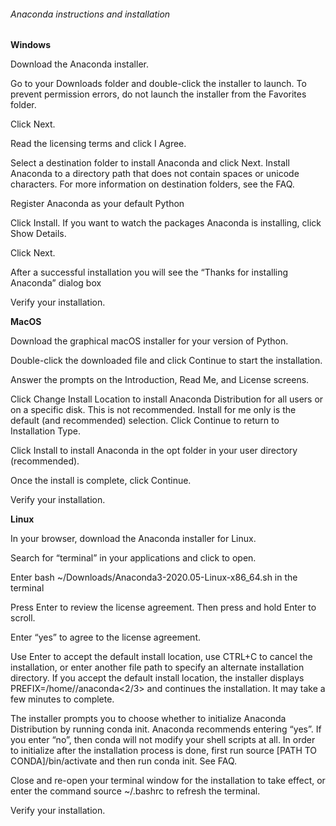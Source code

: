 ###### Anaconda instructions and installation



**Windows** 

Download the Anaconda installer. 

Go to your Downloads folder and double-click the installer to launch. To prevent permission errors, do not launch the installer from the Favorites folder. 

Click Next. 

Read the licensing terms and click I Agree. 

Select a destination folder to install Anaconda and click Next. Install Anaconda to a directory path that does not contain spaces or unicode characters. For more information on destination folders, see the FAQ. 

Register Anaconda as your default Python 

Click Install. If you want to watch the packages Anaconda is installing, click Show Details. 

Click Next. 

After a successful installation you will see the “Thanks for installing Anaconda” dialog box 

Verify your installation. 

 



**MacOS** 

Download the graphical macOS installer for your version of Python. 

Double-click the downloaded file and click Continue to start the installation. 

Answer the prompts on the Introduction, Read Me, and License screens. 

Click Change Install Location to install Anaconda Distribution for all users or on a specific disk. This is not recommended. Install for me only is the default (and recommended) selection. Click Continue to return to Installation Type. 

Click Install to install Anaconda in the opt folder in your user directory (recommended). 

Once the install is complete, click Continue. 

Verify your installation. 

 



**Linux** 

In your browser, download the Anaconda installer for Linux. 

Search for “terminal” in your applications and click to open. 

Enter bash ~/Downloads/Anaconda3-2020.05-Linux-x86_64.sh in the terminal 

Press Enter to review the license agreement. Then press and hold Enter to scroll. 

Enter “yes” to agree to the license agreement. 

Use Enter to accept the default install location, use CTRL+C to cancel the installation, or enter another file path to specify an alternate installation directory. If you accept the default install location, the installer displays PREFIX=/home/<USER>/anaconda<2/3> and continues the installation. It may take a few minutes to complete. 

The installer prompts you to choose whether to initialize Anaconda Distribution by running conda init. Anaconda recommends entering “yes”. If you enter “no”, then conda will not modify your shell scripts at all. In order to initialize after the installation process is done, first run source [PATH TO CONDA]/bin/activate and then run conda init. See FAQ. 

Close and re-open your terminal window for the installation to take effect, or enter the command source ~/.bashrc to refresh the terminal. 

Verify your installation.	 

 

 

 